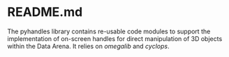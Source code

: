 # README.md

The pyhandles library contains re-usable code modules to support the implementation of on-screen handles for direct manipulation of 3D objects within the Data Arena.   It relies on *omegalib* and *cyclops*.
